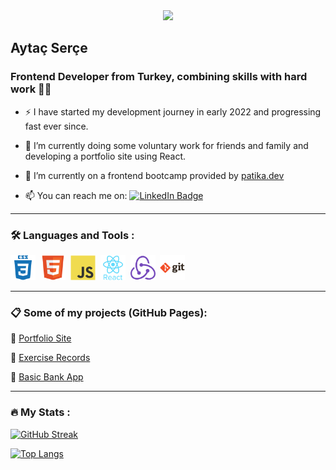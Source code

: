 <div id="header" align="center">
  <img src="https://media.giphy.com/media/M9gbBd9nbDrOTu1Mqx/giphy.gif" width="100"/>  
</div>

## Aytaç Serçe
### Frontend Developer from Turkey, combining skills with hard work :man_technologist:

- ⚡ I have started my development journey in early 2022 and progressing fast ever since.

- 🔭 I’m currently doing some voluntary work for friends and family and developing a portfolio site using React.

- 🌱 I’m currently on a frontend bootcamp provided by <a href="https://www.patika.dev/">patika.dev<a/>
  
- 📫 You can reach me on:   <a href="https://www.linkedin.com/in/aytacserce/">
    <img src="https://img.shields.io/badge/LinkedIn-blue?style=for-the-badge&logo=linkedin&logoColor=white" alt="LinkedIn Badge"/>
  </a>

---

### :hammer_and_wrench: Languages and Tools :
<div>
  <img src="https://github.com/devicons/devicon/blob/master/icons/css3/css3-plain-wordmark.svg"  title="CSS3" alt="CSS" width="40" height="40"/>&nbsp;
  <img src="https://github.com/devicons/devicon/blob/master/icons/html5/html5-original.svg" title="HTML5" alt="HTML" width="40" height="40"/>&nbsp;
  <img src="https://github.com/devicons/devicon/blob/master/icons/javascript/javascript-original.svg" title="JavaScript" alt="JavaScript" width="40" height="40"/>&nbsp;
  <img src="https://github.com/devicons/devicon/blob/master/icons/react/react-original-wordmark.svg" title="React" alt="React" width="40" height="40"/>&nbsp;
  <img src="https://github.com/devicons/devicon/blob/master/icons/redux/redux-original.svg" title="Redux" alt="Redux " width="40" height="40"/>&nbsp;
  <img src="https://github.com/devicons/devicon/blob/master/icons/git/git-original-wordmark.svg" title="Git" **alt="Git" width="40" height="40"/>&nbsp;
</div>

  ---

  ### :clipboard: Some of my projects (GitHub Pages):
  
  :page_facing_up: <a href="https://aytacserce-portfolio.netlify.app/">Portfolio Site<a/>
  
  :page_facing_up: <a href="https://mapty-exercise-records.netlify.app/">Exercise Records<a/>
  
  :page_facing_up: <a href="https://bankist-app-login.netlify.app/">Basic Bank App<a/>
  
  ---
  
### :fire: My Stats :
  
[![GitHub Streak](http://github-readme-streak-stats.herokuapp.com?user=aytacserce&theme=dark&background=000000)](https://git.io/streak-stats)
  
[![Top Langs](https://github-readme-stats.vercel.app/api/top-langs/?username=aytacserce&layout=compact&theme=vision-friendly-dark)](https://github.com/anuraghazra/github-readme-stats)  
<!--
**cptsprrw/cptsprrw** is a ✨ _special_ ✨ repository because its `README.md` (this file) appears on your GitHub profile.

Here are some ideas to get you started:

- 🔭 I’m currently working on ...
- 🌱 I’m currently learning ...
- 👯 I’m looking to collaborate on ...
- 🤔 I’m looking for help with ...
- 💬 Ask me about ...
- 📫 How to reach me: ...
- 😄 Pronouns: ...
- ⚡ Fun fact: ...
-->
